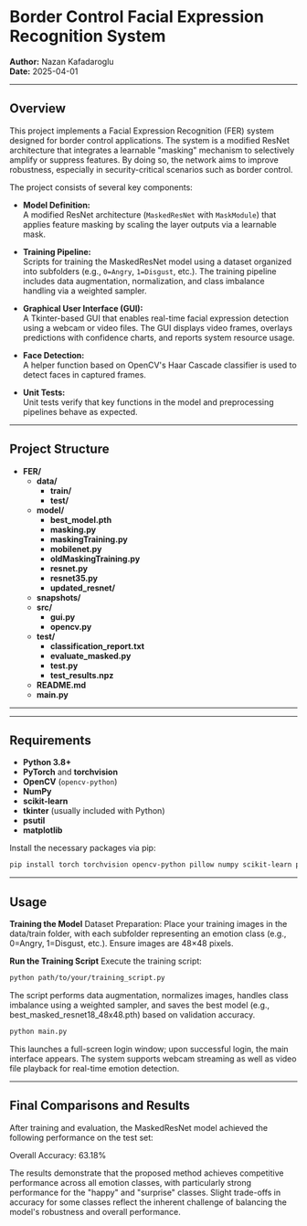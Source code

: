 
# Border Control Facial Expression Recognition System

**Author:** Nazan Kafadaroglu  
**Date:** 2025-04-01

---

## Overview

This project implements a Facial Expression Recognition (FER) system designed for border control applications. The system is a modified ResNet architecture that integrates a learnable "masking" mechanism to selectively amplify or suppress features. By doing so, the network aims to improve robustness, especially in security-critical scenarios such as border control.

The project consists of several key components:

- **Model Definition:**  
  A modified ResNet architecture (`MaskedResNet` with `MaskModule`) that applies feature masking by scaling the layer outputs via a learnable mask.

- **Training Pipeline:**  
  Scripts for training the MaskedResNet model using a dataset organized into subfolders (e.g., `0=Angry`, `1=Disgust`, etc.). The training pipeline includes data augmentation, normalization, and class imbalance handling via a weighted sampler.

- **Graphical User Interface (GUI):**  
  A Tkinter-based GUI that enables real-time facial expression detection using a webcam or video files. The GUI displays video frames, overlays predictions with confidence charts, and reports system resource usage.

- **Face Detection:**  
  A helper function based on OpenCV's Haar Cascade classifier is used to detect faces in captured frames.

- **Unit Tests:**  
  Unit tests verify that key functions in the model and preprocessing pipelines behave as expected.

---

## Project Structure


- **FER/**
  - **data/**
    - **train/** 
    - **test/**
  - **model/**
    - **best_model.pth**  
    - **masking.py**  
    - **maskingTraining.py**  
    - **mobilenet.py**  
    - **oldMaskingTraining.py**  
    - **resnet.py**  
    - **resnet35.py**  
    - **updated_resnet/**  
  - **snapshots/**  
  - **src/**
    - **gui.py**  
    - **opencv.py**  
  - **test/**
    - **classification_report.txt**  
    - **evaluate_masked.py**  
    - **test.py**  
    - **test_results.npz**  
  - **README.md**  
  - **main.py**

---


---

## Requirements

- **Python 3.8+**
- **PyTorch** and **torchvision**
- **OpenCV** (`opencv-python`)
- **NumPy**
- **scikit-learn**
- **tkinter** (usually included with Python)
- **psutil**
- **matplotlib**

Install the necessary packages via pip:

```bash
pip install torch torchvision opencv-python pillow numpy scikit-learn psutil matplotlib

```


---

## Usage


**Training the Model**
Dataset Preparation:
Place your training images in the data/train folder, with each subfolder representing an emotion class (e.g., 0=Angry, 1=Disgust, etc.). Ensure images are 48×48 pixels.

**Run the Training Script**
Execute the training script:


```bash
python path/to/your/training_script.py

```

The script performs data augmentation, normalizes images, handles class imbalance using a weighted sampler, and saves the best model (e.g., best_masked_resnet18_48x48.pth) based on validation accuracy.


```bash
python main.py
```
This launches a full-screen login window; upon successful login, the main interface appears. The system supports webcam streaming as well as video file playback for real-time emotion detection.







---

## Final Comparisons and Results
After training and evaluation, the MaskedResNet model achieved the following performance on the test set:

Overall Accuracy: 63.18%

The results demonstrate that the proposed method achieves competitive performance across all emotion classes, with particularly strong performance for the "happy" and "surprise" classes. Slight trade-offs in accuracy for some classes reflect the inherent challenge of balancing the model's robustness and overall performance.